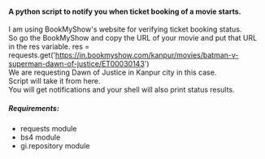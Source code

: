 #### A python script to  notify you when ticket booking of a movie starts.  
I am using BookMyShow's website for verifying ticket booking status.  
So go the BookMyShow and copy the URL of your movie and put that URL  
in the res variable. 
res = requests.get('https://in.bookmyshow.com/kanpur/movies/batman-v-superman-dawn-of-justice/ET00030143')  
We are requesting Dawn of Justice in Kanpur city in this case.  
Script will take it from here.  
You will get notifications and your shell will also print status results.

##### Requirements:
* requests module
* bs4 module
* gi.repository module
